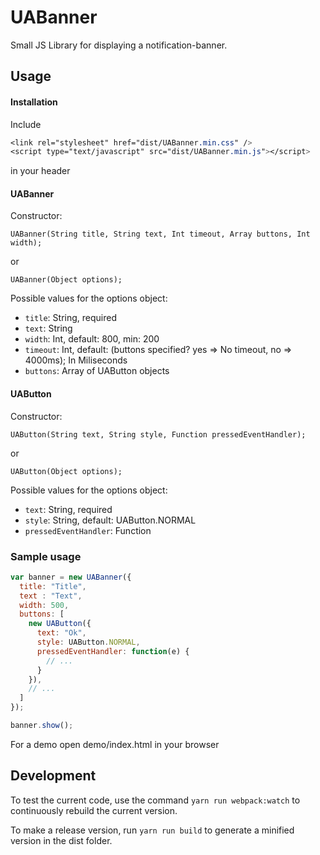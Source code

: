 # UABanner

Small JS Library for displaying a notification-banner.

## Usage

#### Installation

Include

```css
<link rel="stylesheet" href="dist/UABanner.min.css" />
<script type="text/javascript" src="dist/UABanner.min.js"></script>
```

in your header

#### UABanner

Constructor:

`UABanner(String title, String text, Int timeout, Array buttons, Int width);`

or 

`UABanner(Object options);`

Possible values for the options object:
* `title`: String, required
* `text`: String
* `width`: Int, default: 800, min: 200
* `timeout`: Int, default: (buttons specified? yes => No timeout, no => 4000ms); In Miliseconds
* `buttons`: Array of UAButton objects


#### UAButton

Constructor:

`UAButton(String text, String style, Function pressedEventHandler);`

or 

`UAButton(Object options);`

Possible values for the options object:
* `text`: String, required
* `style`: String, default: UAButton.NORMAL
* `pressedEventHandler`: Function

### Sample usage

```javascript
var banner = new UABanner({
  title: "Title",
  text : "Text",
  width: 500,
  buttons: [
    new UAButton({
      text: "Ok",
      style: UAButton.NORMAL,
      pressedEventHandler: function(e) {
        // ...
      }
    }),
    // ...
  ]
});

banner.show();
```

For a demo open demo/index.html in your browser

## Development

To test the current code, use the command `yarn run webpack:watch` to continuously rebuild the current version.

To make a release version, run `yarn run build` to generate a minified version in the dist folder.

